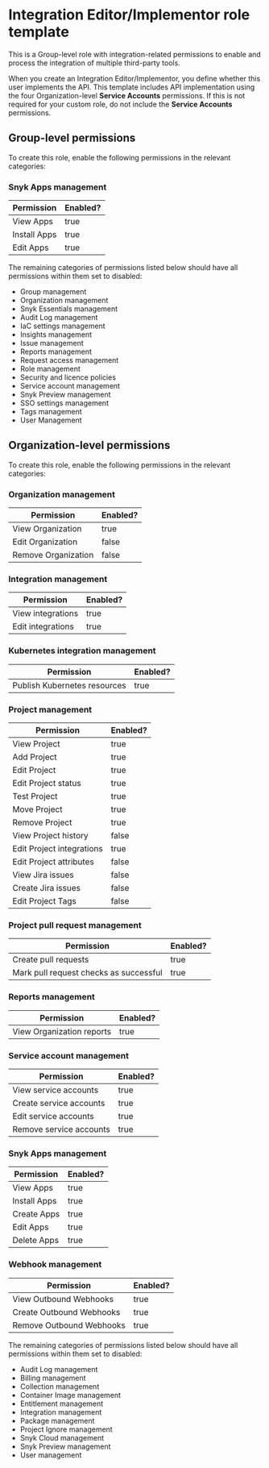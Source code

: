 # Integration Editor/Implementor role template

This is a Group-level role with integration-related permissions to enable and process the integration of multiple third-party tools.

When you create an Integration Editor/Implementor, you define whether this user implements the API. This template includes API implementation using the four Organization-level **Service Accounts** permissions. If this is not required for your custom role, do not include the **Service Accounts** permissions.

## Group-level permissions

To create this role, enable the following permissions in the relevant categories:

### Snyk Apps management

<table><thead><tr><th>Permission</th><th data-type="checkbox">Enabled?</th></tr></thead><tbody><tr><td>View Apps</td><td>true</td></tr><tr><td>Install Apps</td><td>true</td></tr><tr><td>Edit Apps</td><td>true</td></tr></tbody></table>

The remaining categories of permissions listed below should have all permissions within them set to disabled:

* Group management
* Organization management
* Snyk Essentials management
* Audit Log management
* IaC settings management
* Insights management
* Issue management
* Reports management
* Request access management
* Role management
* Security and licence policies
* Service account management
* Snyk Preview management
* SSO settings management
* Tags management
* User Management

## Organization-level permissions

To create this role, enable the following permissions in the relevant categories:

### Organization management

<table><thead><tr><th>Permission</th><th data-type="checkbox">Enabled?</th></tr></thead><tbody><tr><td>View Organization</td><td>true</td></tr><tr><td>Edit Organization</td><td>false</td></tr><tr><td>Remove Organization</td><td>false</td></tr></tbody></table>

### Integration management

<table><thead><tr><th>Permission</th><th data-type="checkbox">Enabled?</th></tr></thead><tbody><tr><td>View integrations</td><td>true</td></tr><tr><td>Edit integrations</td><td>true</td></tr></tbody></table>

### Kubernetes integration management

<table><thead><tr><th>Permission</th><th data-type="checkbox">Enabled?</th></tr></thead><tbody><tr><td>Publish Kubernetes resources</td><td>true</td></tr></tbody></table>

### Project management

<table><thead><tr><th>Permission</th><th data-type="checkbox">Enabled?</th></tr></thead><tbody><tr><td>View Project</td><td>true</td></tr><tr><td>Add Project</td><td>true</td></tr><tr><td>Edit Project</td><td>true</td></tr><tr><td>Edit Project status</td><td>true</td></tr><tr><td>Test Project</td><td>true</td></tr><tr><td>Move Project</td><td>true</td></tr><tr><td>Remove Project</td><td>true</td></tr><tr><td>View Project history</td><td>false</td></tr><tr><td>Edit Project integrations</td><td>true</td></tr><tr><td>Edit Project attributes</td><td>false</td></tr><tr><td>View Jira issues</td><td>false</td></tr><tr><td>Create Jira issues</td><td>false</td></tr><tr><td>Edit Project Tags</td><td>false</td></tr></tbody></table>

### Project pull request management

<table><thead><tr><th>Permission</th><th data-type="checkbox">Enabled?</th></tr></thead><tbody><tr><td>Create pull requests</td><td>true</td></tr><tr><td>Mark pull request checks as successful</td><td>true</td></tr></tbody></table>

### Reports management

<table><thead><tr><th>Permission</th><th data-type="checkbox">Enabled?</th></tr></thead><tbody><tr><td>View Organization reports</td><td>true</td></tr></tbody></table>

### Service account management

<table><thead><tr><th>Permission</th><th data-type="checkbox">Enabled?</th></tr></thead><tbody><tr><td>View service accounts</td><td>true</td></tr><tr><td>Create service accounts</td><td>true</td></tr><tr><td>Edit service accounts</td><td>true</td></tr><tr><td>Remove service accounts</td><td>true</td></tr></tbody></table>

### Snyk Apps management

<table><thead><tr><th>Permission</th><th data-type="checkbox">Enabled?</th></tr></thead><tbody><tr><td>View Apps</td><td>true</td></tr><tr><td>Install Apps</td><td>true</td></tr><tr><td>Create Apps</td><td>true</td></tr><tr><td>Edit Apps</td><td>true</td></tr><tr><td>Delete Apps</td><td>true</td></tr></tbody></table>

### Webhook management

<table><thead><tr><th>Permission</th><th data-type="checkbox">Enabled?</th></tr></thead><tbody><tr><td>View Outbound Webhooks</td><td>true</td></tr><tr><td>Create Outbound Webhooks</td><td>true</td></tr><tr><td>Remove Outbound Webhooks</td><td>true</td></tr></tbody></table>

The remaining categories of permissions listed below should have all permissions within them set to disabled:

* Audit Log management
* Billing management
* Collection management
* Container Image management
* Entitlement management
* Integration management
* Package management
* Project Ignore management
* Snyk Cloud management
* Snyk Preview management
* User management
